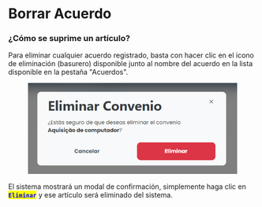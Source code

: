 # Borrar Acuerdo

### ¿Cómo se suprime un artículo?

Para eliminar cualquier acuerdo registrado, basta con hacer clic en el icono de eliminación (basurero) disponible junto al nombre del acuerdo en la lista disponible en la pestaña "Acuerdos".

<figure><img src="../../../.gitbook/assets/conv-del.png" alt=""><figcaption></figcaption></figure>

El sistema mostrará un modal de confirmación, simplemente haga clic en <mark style="color:blue;">**`Eliminar`**</mark> y ese artículo será eliminado del sistema.
